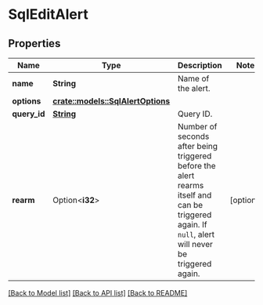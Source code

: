 # SqlEditAlert

## Properties

Name | Type | Description | Notes
------------ | ------------- | ------------- | -------------
**name** | **String** | Name of the alert. | 
**options** | [**crate::models::SqlAlertOptions**](SqlAlertOptions.md) |  | 
**query_id** | [**String**](String.md) | Query ID. | 
**rearm** | Option<**i32**> | Number of seconds after being triggered before the alert rearms itself and can be triggered again. If `null`, alert will never be triggered again. | [optional]

[[Back to Model list]](../README.md#documentation-for-models) [[Back to API list]](../README.md#documentation-for-api-endpoints) [[Back to README]](../README.md)


